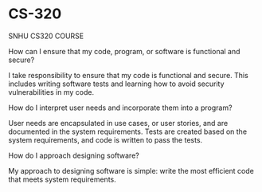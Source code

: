 # CS-320
SNHU CS320 COURSE

How can I ensure that my code, program, or software is functional and secure?

I take responsibility to ensure that my code is functional and secure. 
This includes writing software tests and learning how to avoid security vulnerabilities in my code.

How do I interpret user needs and incorporate them into a program?

User needs are encapsulated in use cases, or user stories, and are documented in the system requirements. 
Tests are created based on the system requirements, and code is written to pass the tests.

How do I approach designing software?

My approach to designing software is simple: write the most efficient code that meets system requirements. 


